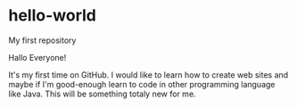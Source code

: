 # hello-world
My first repository

Hallo Everyone!

It's my first time on GitHub. I would like to learn how to create web sites and maybe if I'm good-enough learn to code in other programming language like Java. This will be something totaly new for me. 
